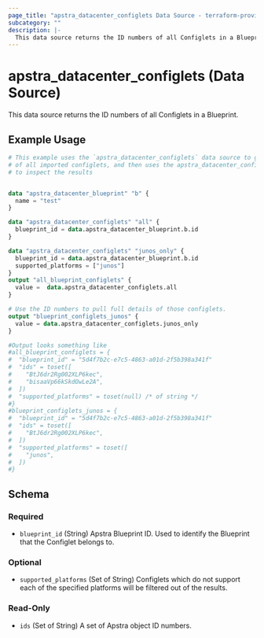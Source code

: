```yaml
---
page_title: "apstra_datacenter_configlets Data Source - terraform-provider-apstra"
subcategory: ""
description: |-
  This data source returns the ID numbers of all Configlets in a Blueprint.
---
```


# apstra_datacenter_configlets (Data Source)

This data source returns the ID numbers of all Configlets in a Blueprint.

## Example Usage

```terraform
# This example uses the `apstra_datacenter_configlets` data source to get a list
# of all imported configlets, and then uses the apstra_datacenter_configlet data source
# to inspect the results


data "apstra_datacenter_blueprint" "b" {
  name = "test"
}

data "apstra_datacenter_configlets" "all" {
  blueprint_id = data.apstra_datacenter_blueprint.b.id
}

data "apstra_datacenter_configlets" "junos_only" {
  blueprint_id = data.apstra_datacenter_blueprint.b.id
  supported_platforms = ["junos"]
}
output "all_blueprint_configlets" {
  value =  data.apstra_datacenter_configlets.all
}

# Use the ID numbers to pull full details of those configlets.
output "blueprint_configlets_junos" {
  value = data.apstra_datacenter_configlets.junos_only
}

#Output looks something like
#all_blueprint_configlets = {
#  "blueprint_id" = "5d4f7b2c-e7c5-4863-a01d-2f5b398a341f"
#  "ids" = toset([
#    "BtJ6dr2Rg002XLP6kec",
#    "bisaaVp66kSkdOwLe2A",
#  ])
#  "supported_platforms" = toset(null) /* of string */
#}
#blueprint_configlets_junos = {
#  "blueprint_id" = "5d4f7b2c-e7c5-4863-a01d-2f5b398a341f"
#  "ids" = toset([
#    "BtJ6dr2Rg002XLP6kec",
#  ])
#  "supported_platforms" = toset([
#    "junos",
#  ])
#}
```

<!-- schema generated by tfplugindocs -->
## Schema

### Required

- `blueprint_id` (String) Apstra Blueprint ID. Used to identify the Blueprint that the Configlet belongs to.

### Optional

- `supported_platforms` (Set of String) Configlets which do not support each of the specified platforms will be filtered out of the results.

### Read-Only

- `ids` (Set of String) A set of Apstra object ID numbers.
